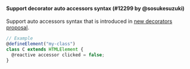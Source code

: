 #### Support decorator auto accessors syntax (#12299 by @sosukesuzuki)

Support auto accessors syntax that is introduced in [new decorators proposal](https://github.com/tc39/proposal-decorators).

<!-- prettier-ignore -->
```jsx
// Example
@defineElement("my-class")
class C extends HTMLElement {
  @reactive accessor clicked = false;
}
```
